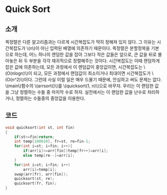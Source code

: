 # Quick Sort

## 소개

퀵정렬은 다른 알고리즘과는 다르게 시간복잡도가 딱히 정해져 있지 않다. 그 이유는 시간복잡도가 \\(n\\)이 아닌 입력된 배열에 의존하기 때문이다. 퀵정렬은 분할정복을 기본으로 하는데, 어느 하나의 랜덤한 값을 잡아 그보다 작은 값들은 앞으로, 큰 값을 뒤로 몰아놓은 뒤 두 부분을 각각 재귀적으로 정렬해주는 것이다. 시간복잡도는 이때 랜덤하게 잡은 값에 의존하는데, 모든 과정에서 이 랜덤값이 중앙값이면, 시간복잡도는 \\(O(nlogn)\\)이 되고, 모든 과정에서 랜덤값이 최소이거나 최대이면 시간복잡도가 \\(O(n^2)\\)이다. 그런데 사실 이럴 일은 매우 드물기 때문에, 안심하고 써도 문제는 없다. \\(main\\)함수의 \\(arrsort()\\)를 \\(quicksort(1, n)\\)으로 바꾸자. 우리는 이 랜덤한 값을 그냥 정렬하는 수들 중 마지막 수로 하자. 실전에서는 이 랜덤한 값을 난수로 처리하거나, 정렬하는 수들중의 중앙값을 이용한다.

## 코드

```c++
void quicksort(int st, int fin)
{
    if(st>=fin)return;
    int temp[100010], fr=st, re=fin-1;
    for(int i=st; i<fin; i++){
        if(arr[i]<=arr[fin])temp[fr++]=arr[i];
        else temp[re--]=arr[i];
    }
    for(int i=st; i<fin; i++)
        arr[i]=temp[i];
    swap(arr[fr], arr[fin]);
    quicksort(st, re);
    quicksort(fr, fin);
}
```

